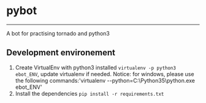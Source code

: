 # pybot
------------------

A bot for practising tornado and python3

## Development environement

1. Create VirtualEnv with python3 installed `virtualenv -p python3 ebot_ENV`, update virtualenv if needed.
   Notice: for windows, please use the following commands:'virtualenv --python=C:\Python35\python.exe ebot_ENV'
2. Install the dependencies `pip install -r requirements.txt`
